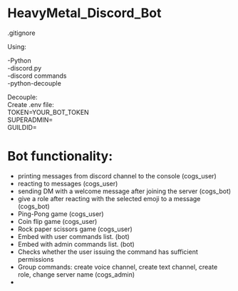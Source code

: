 # HeavyMetal_Discord_Bot

.gitignore 

Using:

-Python  
-discord.py  
-discord commands  
-python-decouple  


Decouple:  
Create .env file:  
TOKEN=YOUR_BOT_TOKEN  
SUPERADMIN=  
GUILDID=  

  
  
# Bot functionality:  
- printing messages from discord channel to the console (cogs_user)  
- reacting to messages (cogs_user)  
- sending DM with a welcome message after joining the server (cogs_bot)  
- give a role after reacting with the selected emoji to a message (cogs_bot)  
- Ping-Pong game (cogs_user)  
- Coin flip game (cogs_user) 
- Rock paper scissors game (cogs_user)  
- Embed with user commands list. (bot)  
- Embed with admin commands list. (bot)  
- Checks whether the user issuing the command has sufficient permissions   
- Group commands: create voice channel, create text channel, create role, change server name (cogs_admin)  
- 